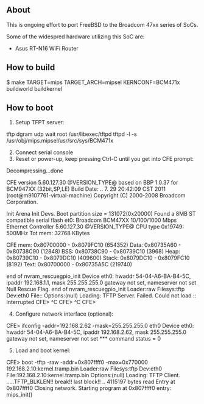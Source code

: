 ## About

This is ongoing effort to port FreeBSD to the Broadcom 47xx series of SoCs.

Some of the widespred hardware utilizing this SoC are:

 * Asus RT-N16 WiFi Router

## How to build

 $ make TARGET=mips TARGET_ARCH=mipsel KERNCONF=BCM471x buildworld buildkernel

## How to boot

1. Setup TFPT server:

 tftp    dgram   udp     wait    root    /usr/libexec/tftpd      tftpd -l -s /usr/obj/mips.mipsel/usr/src/sys/BCM471x

2. Connect serial console
3. Reset or power-up, keep pressing Ctrl-C until you get into CFE prompt:

Decompressing...done


  CFE version 5.60.127.30 @VERSION_TYPE@ based on BBP 1.0.37 for BCM947XX (32bit,SP,LE)
  Build Date: ..  7. 29 20:42:09 CST 2011 (root@m9107761-virtual-machine)
  Copyright (C) 2000-2008 Broadcom Corporation.

  Init Arena
  Init Devs.
  Boot partition size = 131072(0x20000)
  Found a 8MB ST compatible serial flash
  et0: Broadcom BCM47XX 10/100/1000 Mbps Ethernet Controller 5.60.127.30 @VERSION_TYPE@
  CPU type 0x19749: 500MHz
  Tot mem: 32768 KBytes
  
  CFE mem:    0x80700000 - 0x8079FC10 (654352)
  Data:       0x80735A60 - 0x80738C90 (12848)
  BSS:        0x80738C90 - 0x80739C10 (3968)
  Heap:       0x80739C10 - 0x8079DC10 (409600)
  Stack:      0x8079DC10 - 0x8079FC10 (8192)
  Text:       0x80700000 - 0x80735A5C (219740)
  
  end of nvram_rescuegpio_init
  Device eth0:  hwaddr 54-04-A6-BA-B4-5C, ipaddr 192.168.1.1, mask 255.255.255.0
          gateway not set, nameserver not set
  Null Rescue Flag.
  end of nvram_rescuegpio_init
  Loader:raw Filesys:tftp Dev:eth0 File:: Options:(null)
  Loading: TFTP Server.
  Failed.
  Could not load :: Interrupted
  CFE> ^C
  CFE> ^C
  CFE>

4. Configure network interface (optional):

  CFE> ifconfig -addr=192.168.2.62 -mask=255.255.255.0 eth0
  Device eth0:  hwaddr 54-04-A6-BA-B4-5C, ipaddr 192.168.2.62, mask 255.255.255.0
          gateway not set, nameserver not set
  *** command status = 0

5. Load and boot kernel:

  CFE> boot -tftp -raw -addr=0x807ffff0 -max=0x770000 192.168.2.10:kernel.tramp.bin
  Loader:raw Filesys:tftp Dev:eth0 File:192.168.2.10:kernel.tramp.bin Options:(null)
  Loading: TFTP Client.
  .....TFTP_BLKLEN!!
  break!! last block!!
  .. 4115197 bytes read
  Entry at 0x807ffff0
  Closing network.
  Starting program at 0x807ffff0
  entry: mips_init()

